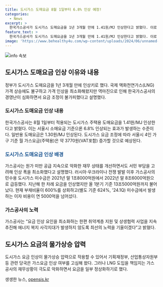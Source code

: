 ```yaml
---
title: 도시가스 도매요금 8월 1일부터 6.8% 인상 예정!
categories:
  - News
excerpt: >
  한국가스공사가 도시가스 도매요금을 1년 3개월 만에 1.41원/MJ 인상한다고 밝혔다. 이로 인해 서울시 소매요금은 6.8% 상승할 전망이며, 4인 가구 기준 월 가스요금은 약 3770원 증가할 것으로 전망된다. 가스공사는 지난해 5월 이후 동결 중이었던 도매요금을 악화된 재무 상태 개선을 위해 인상하게 되었다고 설명했다. 현재 가스공사의 부채비율은 600%를 상회하고, 미수금으로 인한 이자 비용 또한 상당하게 늘어났다. 이에 가스공사는 취약계층 지원과 상생협력을 통해 에너지 복지 사각지대를 막겠다고 밝혔다. (총 250자)
feature_text: >
  한국가스공사가 도시가스 도매요금을 1년 3개월 만에 1.41원/MJ 인상한다고 밝혔다. 이로 인해 서울시 소매요금은 6.8% 상승할 전망이며, 4인 가구 기준 월 가스요금은 약 3770원 증가할 것으로 전망된다. 가스공사는 지난해 5월 이후 동결 중이었던 도매요금을 악화된 재무 상태 개선을 위해 인상하게 되었다고 설명했다. 현재 가스공사의 부채비율은 600%를 상회하고, 미수금으로 인한 이자 비용 또한 상당하게 늘어났다. 이에 가스공사는 취약계층 지원과 상생협력을 통해 에너지 복지 사각지대를 막겠다고 밝혔다. (총 250자)
image: 'https://www.behealthy4u.com/wp-content/uploads/2024/06/unnamed-file.png'
---
```


<p><img src="https://www.behealthy4u.com/wp-content/uploads/2024/06/unnamed-file.png" alt="info 속보" /></p>

<h2 data-ke-size="size26">도시가스 도매요금 인상 이유와 내용</h2>

<p data-ke-size="size16">정부가 도시가스 도매요금을 1년 3개월 만에 인상키로 했다. 국제 액화천연가스(LNG) 가격 상승에도 불구하고 가격 인상을 최소화해왔지만 역마진으로 인해 한국가스공사의 경영난이 심화하면서 요금 조정이 불가피했다고 설명했다.</p>

<h3>도시가스 도매요금 인상 내용</h3>

<p data-ke-size="size16">한국가스공사는 8월 1일부터 적용되는 도시가스 주택용 도매요금을 1.41원/MJ 인상한다고 밝혔다. 이는 서울시 소매요금 기준으론 6.8% 인상되는 효과가 발생하는 수준이다. 일반용 도매요금은 1.30원/MJ 인상된다. 도시가스 요금 조정에 따라 서울시 4인 가구 기준 월 가스요금(주택용)은 약 3770원(VAT포함) 증가할 것으로 예상된다.</p>

<h3><span style="color: #1a5490;">도시가스 도매요금 인상 배경</span></h3>

<p data-ke-size="size16">가스공사는 원가 미만 공급 지속으로 악화한 재무 상태를 개선하면서도 서민 부담을 고려해 인상 폭을 최소화했다고 설명했다. 러시아·우크라이나 전쟁 발발 이후 가스공사의 민수용 도시가스 미수금은 2021년 말 1조8000억원에서 2022년 말 8조6000억원으로 급등했다. 지난해 한 차례 요금을 인상했지만 올 1분기 기준 13조5000억원까지 불어났다. 현재 부채비율이 600%를 상회하고(별도 기준 624%, '24.1Q) 미수금에서 발생하는 이자 비용이 연 5000억을 넘어섰다.</p>

<h3>가스공사의 노력</h3>

<p data-ke-size="size16">가스공사는 “요금 인상 요인을 최소화하는 한편 취약계층 지원 및 상생협력 사업을 지속 추진해 에너지 복지 사각지대가 발생하지 않도록 최선의 노력을 기울이겠다”고 밝혔다.</p>

<h2 data-ke-size="size26">도시가스 요금의 물가상승 압력</h2>

<p data-ke-size="size16">도시가스 요금 인상이 물가상승 압력으로 작용할 수 있어서 기획재정부, 산업통상자원부 등 관련 당국은 가스요금 인상 여부를 고심해 왔다. 그러나 LNG 도입을 책임지는 가스공사의 재무상황이 극도로 악화하면서 요금을 일부 정상화하기로 했다.</p>
생생한 뉴스, <a href="https://opensis.kr" rel="dofollow">opensis.kr</a>


